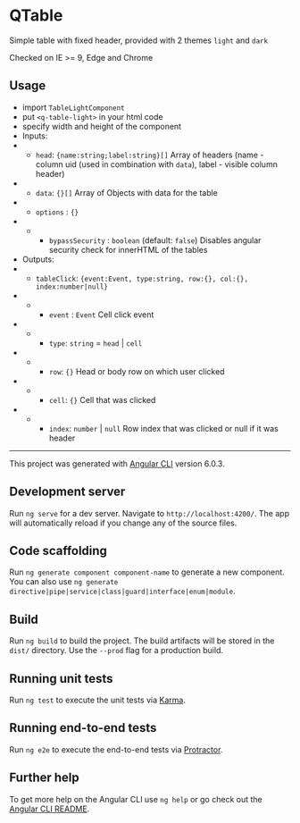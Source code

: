 # QTable
Simple table with fixed header, provided with 2 themes `light` and `dark`

Checked on IE >= 9, Edge and Chrome

## Usage
* import `TableLightComponent`
* put `<q-table-light>` in your html code
* specify width and height of the component
* Inputs:
* * `head`: `{name:string;label:string}[]`
    Array of headers (name - column uid (used in combination with `data`), label - visible column header)
* * `data`: `{}[]`
    Array of Objects with data for the table
* * `options` : `{}`
* * * `bypassSecurity` : `boolean` (default: `false`)
        Disables angular security check for innerHTML of the tables
* Outputs:
* * `tableClick`: `{event:Event, type:string, row:{}, col:{}, index:number|null}`
* * * `event` : `Event`
        Cell click event
* * * `type`: `string` = `head` | `cell`
* * * `row`: `{}`
        Head or body row on which user clicked
* * * `cell`: `{}`
        Cell that was clicked
* * * `index`: `number` | `null`
        Row index that was clicked or null if it was header

***

This project was generated with [Angular CLI](https://github.com/angular/angular-cli) version 6.0.3.

## Development server

Run `ng serve` for a dev server. Navigate to `http://localhost:4200/`. The app will automatically reload if you change any of the source files.

## Code scaffolding

Run `ng generate component component-name` to generate a new component. You can also use `ng generate directive|pipe|service|class|guard|interface|enum|module`.

## Build

Run `ng build` to build the project. The build artifacts will be stored in the `dist/` directory. Use the `--prod` flag for a production build.

## Running unit tests

Run `ng test` to execute the unit tests via [Karma](https://karma-runner.github.io).

## Running end-to-end tests

Run `ng e2e` to execute the end-to-end tests via [Protractor](http://www.protractortest.org/).

## Further help

To get more help on the Angular CLI use `ng help` or go check out the [Angular CLI README](https://github.com/angular/angular-cli/blob/master/README.md).
